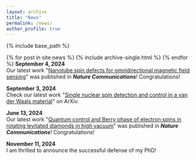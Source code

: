 ```yaml
---
layout: archive
title: "News"
permalink: /news/
author_profile: true
---
```




{% include base_path %}


{% for post in site.news %}
  {% include archive-single.html %}
{% endfor %}
 __September 4, 2024__  
Our latest work "[Nanotube spin defects for omnidirectional magnetic field sensing](https://doi.org/10.1038/s41467-024-51941-2)" was published in ***Nature Communications***! Congratulations! 

 __September 3, 2024__  
  Check our latest work "[Single nuclear spin detection and control in a van der Waals material](https://arxiv.org/abs/2409.01601)" on ArXiv.


 __June 13, 2024__  
  Our latest work "[Quantum control and Berry phase of electron spins in rotating levitated diamonds in high vacuum](https://www.nature.com/articles/s41467-024-49175-3)" was published in ***Nature Communications***! Congratulations! 


__November 11, 2024__  
  I am thrilled to announce the successful defense of my PhD!